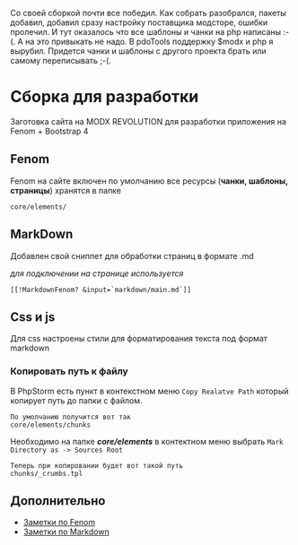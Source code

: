 
Со своей сборкой почти все победил. Как собрать разобрался, пакеты добавил, добавил сразу настройку поставщика модсторе,
ошибки пролечил. И тут оказалось что все шаблоны и чанки на php написаны :-(. А на это привыкать не надо. 
В pdoTools поддержку $modx и php я вырубил. Придется чанки и шаблоны с другого проекта брать или самому переписывать ;-(.

# Сборка для разработки

Заготовка сайта на MODX REVOLUTION для разработки приложения на Fenom + Bootstrap 4

## Fenom

Fenom на сайте включен по умолчанию все ресурсы (**чанки, шаблоны, страницы**) хранятся в папке 
```
core/elements/
```

## MarkDown

Добавлен свой сниппет для обработки страниц в формате .md

*для подключении на странице используется*
```
[[!MarkdownFenom? &input=`markdown/main.md`]]
```

## Css и js

Для css настроены стили для форматирования текста под формат markdown

### Копировать путь к файлу

В PhpStorm есть пункт в контекстном меню `Copy Realatve Path`  который копирует путь до папки с файлом.

```
По умолчанию получится вот так
core/elements/chunks
```   

Необходимо на папке ***core/elements*** в контектном меню выбрать `Mark Directory as -> Sources Root`

```   
Теперь при копировании будет вот такой путь 
chunks/_crumbs.tpl
```   


## Дополнительно

* [Заметки по Fenom](http://bustep.ru/markdown/55-shpargalka-po-fenom.html)
* [Заметки по Markdown](http://bustep.ru/markdown/shpargalka-po-markdown.html)
